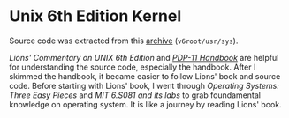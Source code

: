 # Unix 6th Edition Kernel
Source code was extracted from this [archive](https://minnie.tuhs.org/Archive/Distributions/Research/Dennis_v6/) (`v6root/usr/sys`).

*Lions' Commentary on UNIX 6th Edition* and *[PDP-11 Handbook](https://pdos.csail.mit.edu/6.828/2005/readings/pdp11-40.pdf)* are helpful for understanding the source code, especially the handbook. After I skimmed the handbook, it became easier to follow Lions' book and source code. Before starting with Lions' book, I went through *Operating Systems: Three Easy Pieces* and *MIT 6.S081 and its labs* to grab foundamental knowledge on operating system. It is like a journey by reading Lions' book. 
